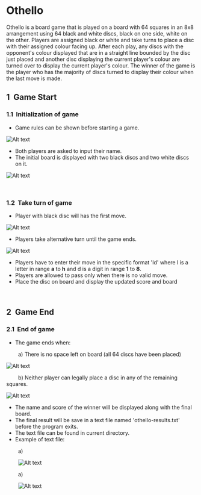 # Othello

Othello is a board game that is played on a board with 64 squares in an 8x8 arrangement using 64 black and white discs, black on one side, 
white on the other. Players are assigned black or white and take turns to place a disc with their assigned colour facing up. 
After each play, any discs with the opponent's colour displayed that are in a straight line bounded by the disc just placed and another
disc displaying the current player's colour are turned over to display the current player's colour. The winner of the game is the player 
who has the majority of discs turned to display their colour when the last move is made.

## 1 &nbsp;Game Start
### 1.1 &nbsp;Initialization of game
* Game rules can be shown before starting a game.
&nbsp;

![Alt text](./assignment2_img/GameRule.PNG "Game Rules")
* Both players are asked to input their name.
* The initial board is displayed with two black discs and two white discs on it.
&nbsp;

![Alt text](./assignment2_img/Initial.PNG "Starting position of a game")
&nbsp;

&nbsp;

### 1.2 &nbsp;Take turn of game
* Player with black disc will has the first move.
&nbsp;

![Alt text](./assignment2_img/Turn1.PNG "Player 1(BLACK)'s move")
* Players take alternative turn until the game ends.
&nbsp;

![Alt text](./assignment2_img/Turn2.PNG "Player 2(WHITE)'s move")
* Players have to enter their move in the specific format 'ld' where l is a letter in range **a** to **h** and d is a digit in range **1** to **8**. 
* Players are allowed to pass only when there is no valid move.
* Place the disc on board and display the updated score and board 
&nbsp;

&nbsp;

## 2 &nbsp;Game End
### 2.1 &nbsp;End of game
* The game ends when:
&nbsp;

 &nbsp; &nbsp; &nbsp; &nbsp; a) There is no space left on board (all 64 discs have been placed) 
&nbsp;

![Alt text](./assignment2_img/Final1.PNG "Full Board")
&nbsp;

 &nbsp; &nbsp; &nbsp; &nbsp; b) Neither player can legally place a disc in any of the remaining squares.
&nbsp;

![Alt text](./assignment2_img/Final2.PNG "No Move")
* The name and score of the winner will be displayed along with the final board.
* The final result will be save in a text file named 'othello-results.txt' before the program exits.
* The text file can be found in current directory.
* Example of text file:
&nbsp;

 &nbsp; &nbsp; &nbsp; &nbsp; a)
&nbsp;
 
 &nbsp; &nbsp; &nbsp; &nbsp; ![Alt text](./assignment2_img/Final1.PNG "Full Board_Text File")
&nbsp;

 &nbsp; &nbsp; &nbsp; &nbsp; a)
&nbsp;
 
 &nbsp; &nbsp; &nbsp; &nbsp; ![Alt text](./assignment2_img/Final2.PNG "No Move_Text File")
&nbsp;
